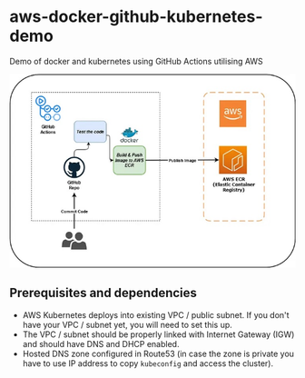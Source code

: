 # aws-docker-github-kubernetes-demo
Demo of docker and kubernetes using GitHub Actions utilising AWS

![AWS-docker-gitHubactions-ECR-EKS.jpg](AWS-docker-gitHubactions-ECR-EKS.jpg)


## Prerequisites and dependencies

* AWS Kubernetes deploys into existing VPC / public subnet. 
If you don't have your VPC / subnet yet, you will need to set this up.
* The VPC / subnet should be properly linked with Internet Gateway (IGW) and should have DNS and DHCP enabled.
* Hosted DNS zone configured in Route53 (in case the zone is private you have to use IP address to copy `kubeconfig` and access the cluster).
